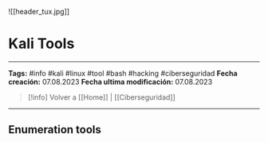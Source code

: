 ![[header_tux.jpg]]
# Kali Tools

---
**Tags:** #info #kali #linux #tool #bash #hacking #ciberseguridad 
**Fecha creación:** 07.08.2023
**Fecha ultima modificación:** 07.08.2023

> [!info] Volver a [[Home]] | [[Ciberseguridad]]

---
## Enumeration tools










